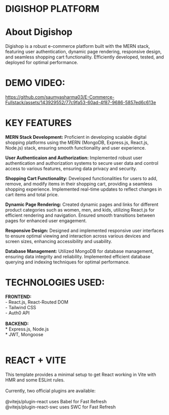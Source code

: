 # DIGISHOP PLATFORM

# About Digishop
Digishop is a robust e-commerce platform built with the MERN stack, featuring user authentication, dynamic page rendering, responsive design, and seamless shopping cart functionality. Efficiently developed, tested, and deployed for optimal performance.

# DEMO VIDEO:

https://github.com/saumyasharma03/E-Commerce-Fullstack/assets/143929552/77c9fa53-60ad-4f87-9686-5857ed6c613e

# KEY FEATURES

**MERN Stack Development:** Proficient in developing scalable digital shopping platforms using the MERN (MongoDB, Express.js, React.js, Node.js) stack, ensuring smooth functionality and user experience.

**User Authenticaion and Authorization:** Implemented robust user authentication and authorization systems to secure user data and control access to various features, ensuring data privacy and security.

**Shopping Cart Functionality:** Developed functionalities for users to add, remove, and modify items in their shopping cart, providing a seamless shopping experience. Implemented real-time updates to reflect changes in cart items and total price.

**Dynamic Page Rendering:** Created dynamic pages and links for different product categories such as women, men, and kids, utilizing React.js for efficient rendering and navigation. Ensured smooth transitions between pages for enhanced user engagement.

**Responsive Design:** Designed and implemented responsive user interfaces to ensure optimal viewing and interaction across various devices and screen sizes, enhancing accessibility and usability.

**Database Management:** Utilized MongoDB for database management, ensuring data integrity and reliability. Implemented efficient database querying and indexing techniques for optimal performance.

# TECHNOLOGIES USED:

**FRONTEND:**<br/>
      - React.js, React-Routed DOM <br/>
      - Tailwind CSS <br/>
      - Auth0 API <br/>
      <br/>
**BACKEND:** <br/>
      * Express.js, Node.js <br/>
      * JWT, Mongoose <br/>
      <br/>
# REACT + VITE

This template provides a minimal setup to get React working in Vite with HMR and some ESLint rules. <br/>
<br/>
Currently, two official plugins are available:<br/>
<br/>
@vitejs/plugin-react uses Babel for Fast Refresh<br/>
@vitejs/plugin-react-swc uses SWC for Fast Refresh<br/>





